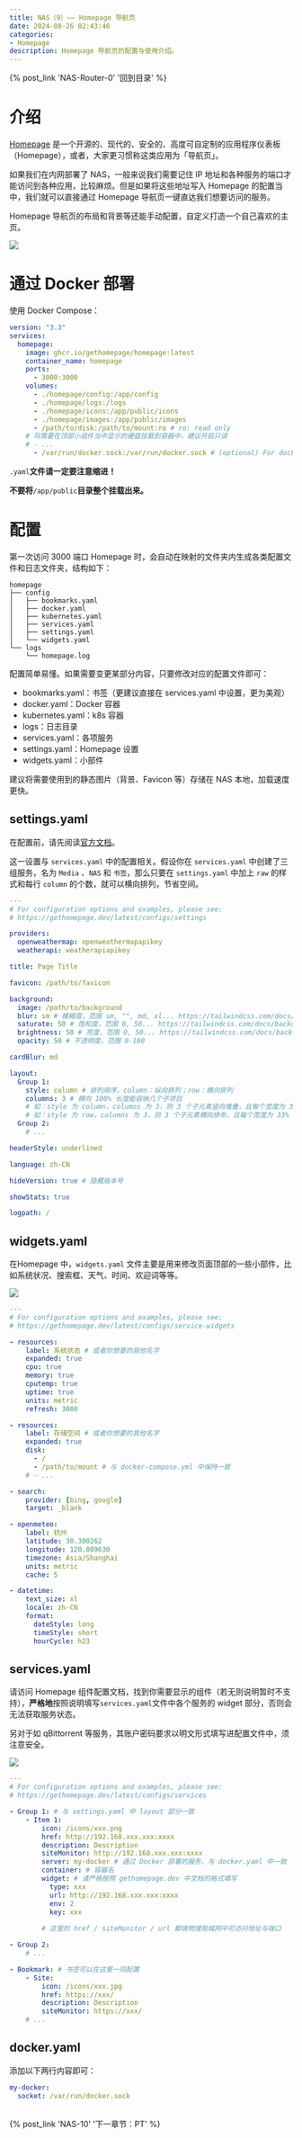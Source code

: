 ```yaml
---
title: NAS（9）—— Homepage 导航页
date: 2024-08-26 02:43:46
categories:
- Homepage
description: Homepage 导航页的配置与使用介绍。
---
```


{% post_link 'NAS-Router-0' '回到目录' %}
<br/>

# 介绍

[Homepage](https://github.com/benphelps/homepage "Homepage") 是一个开源的、现代的、安全的、高度可自定制的应用程序仪表板（Home­page），或者，大家更习惯称这类应用为「导航页」。

如果我们在内网部署了 NAS，一般来说我们需要记住 IP 地址和各种服务的端口才能访问到各种应用，比较麻烦。但是如果将这些地址写入 Homepage 的配置当中，我们就可以直接通过 Homepage 导航页一键直达我们想要访问的服务。

Homepage 导航页的布局和背景等还能手动配置，自定义打造一个自己喜欢的主页。

![](NAS-9/image_KKxP68VtNq.png)

# 通过 Docker 部署

使用 Docker Compose：

```yaml
version: "3.3"
services:
  homepage:
    image: ghcr.io/gethomepage/homepage:latest
    container_name: homepage
    ports:
      - 3000:3000
    volumes:
      - ./homepage/config:/app/config
      - ./homepage/logs:/logs
      - ./homepage/icons:/app/public/icons
      - ./homepage/images:/app/public/images
      - /path/to/disk:/path/to/mount:ro # ro: read only
    # 将需要在顶部小组件当中显示的硬盘挂载到容器中，建议开启只读
    # - ...
      - /var/run/docker.sock:/var/run/docker.sock # (optional) For docker integrations
```

`.yaml`**文件请一定要注意缩进！**

**不要将**`/app/public`**目录整个挂载出来。**

# 配置

第一次访问 3000 端口 Homepage 时，会自动在映射的文件夹内生成各类配置文件和日志文件夹，结构如下：

```text
homepage
├── config
│   ├── bookmarks.yaml
│   ├── docker.yaml
│   ├── kubernetes.yaml
│   ├── services.yaml
│   ├── settings.yaml
│   └── widgets.yaml
└── logs
    └── homepage.log
```

配置简单易懂。如果需要变更某部分内容，只要修改对应的配置文件即可：

- bookmarks.yaml：书签（更建议直接在 services.yaml 中设置，更为美观）
- docker.yaml：Docker 容器
- kubernetes.yaml：k8s 容器
- logs：日志目录
- services.yaml：各项服务
- settings.yaml：Homepage 设置
- widgets.yaml：小部件

建议将需要使用到的静态图片（背景、Favicon 等）存储在 NAS 本地，加载速度更快。

## settings.yaml

在配置前，请先阅读[官方文档](https://gethomepage.dev/latest/configs/settings/ "官方文档")。

这一设置与 `services.yaml` 中的配置相关。假设你在 `services.yaml` 中创建了三组服务，名为 `Media` 、`NAS` 和 `书签`，那么只要在 `settings.yaml` 中加上 `raw` 的样式和每行 `column` 的个数，就可以横向排列，节省空间。

```yaml
---
# For configuration options and examples, please see:
# https://gethomepage.dev/latest/configs/settings

providers:
  openweathermap: openweathermapapikey
  weatherapi: weatherapiapikey

title: Page Title

favicon: /path/to/favicon

background:
  image: /path/to/background
  blur: sm # 模糊度，范围 sm, "", md, xl... https://tailwindcss.com/docs/backdrop-blur
  saturate: 50 # 饱和度，范围 0, 50... https://tailwindcss.com/docs/backdrop-saturate
  brightness: 50 # 亮度，范围 0, 50... https://tailwindcss.com/docs/backdrop-brightness
  opacity: 50 # 不透明度，范围 0-100

cardBlur: md

layout:
  Group 1:
    style: column # 排列顺序，column：纵向排列；row：横向排列
    columns: 3 # 横向 100% 长度能容纳几个子项目
    # 如：style 为 column，columns 为 3，则 3 个子元素竖向堆叠，且每个宽度为 33%
    # 如：style 为 row，columns 为 3，则 3 个子元素横向排布，且每个宽度为 33%（占满一行）
  Group 2:
    # ...

headerStyle: underlined

language: zh-CN

hideVersion: true # 隐藏版本号

showStats: true

logpath: /
```

## widgets.yaml

在Home­page 中，`widgets.yaml` 文件主要是用来修改页面顶部的一些小部件，比如系统状况、搜索框、天气、时间、欢迎词等等。

![](NAS-9/image_vW7WXC9HMF.png)

```yaml
---
# For configuration options and examples, please see:
# https://gethomepage.dev/latest/configs/service-widgets

- resources:
    label: 系统状态 # 或者你想要的其他名字
    expanded: true
    cpu: true
    memory: true
    cputemp: true
    uptime: true
    units: metric
    refresh: 3000

- resources:
    label: 存储空间 # 或者你想要的其他名字
    expanded: true
    disk:
      - /
      - /path/to/mount # 与 docker-compose.yml 中保持一致
    # - ...

- search:
    provider: [bing, google]
    target: _blank

- openmeteo:
    label: 杭州
    latitude: 30.300262
    longitude: 120.089630
    timezone: Asia/Shanghai
    units: metric
    cache: 5

- datetime:
    text_size: xl
    locale: zh-CN
    format:
      dateStyle: long
      timeStyle: short
      hourCycle: h23
```

## services.yaml

请访问 Homepage 组件配置文档，找到你需要显示的组件（若无则说明暂时不支持），**严格地**按照说明填写`services.yaml`文件中各个服务的 widget 部分，否则会无法获取服务状态。

另对于如 qBittorrent 等服务，其账户密码要求以明文形式填写进配置文件中，须注意安全。

![](NAS-9/image_bGMW5JMV22.png)

```yaml
---
# For configuration options and examples, please see:
# https://gethomepage.dev/latest/configs/services

- Group 1: # 与 settings.yaml 中 layout 部分一致
    - Item 1:
        icon: /icons/xxx.png
        href: http://192.168.xxx.xxx:xxxx   
        description: Description
        siteMonitor: http://192.168.xxx.xxx:xxxx 
        server: my-docker # 通过 Docker 部署的服务，与 docker.yaml 中一致
        container: # 容器名
        widget: # 请严格按照 gethomepage.dev 中文档的格式填写
          type: xxx
          url: http://192.168.xxx.xxx:xxxx 
          env: 2
          key: xxx
       
        # 这里的 href / siteMonitor / url 都填物理局域网中可访问地址与端口

- Group 2:
    # ...

- Bookmark: # 书签可以在这里一同配置
    - Site:
        icon: /icons/xxx.jpg
        href: https://xxx/
        description: Description
        siteMonitor: https://xxx/
    # ...
```

## docker.yaml

添加以下两行内容即可：

```yaml
my-docker:
  socket: /var/run/docker.sock
```

<br/>
{% post_link 'NAS-10' '下一章节：PT' %}